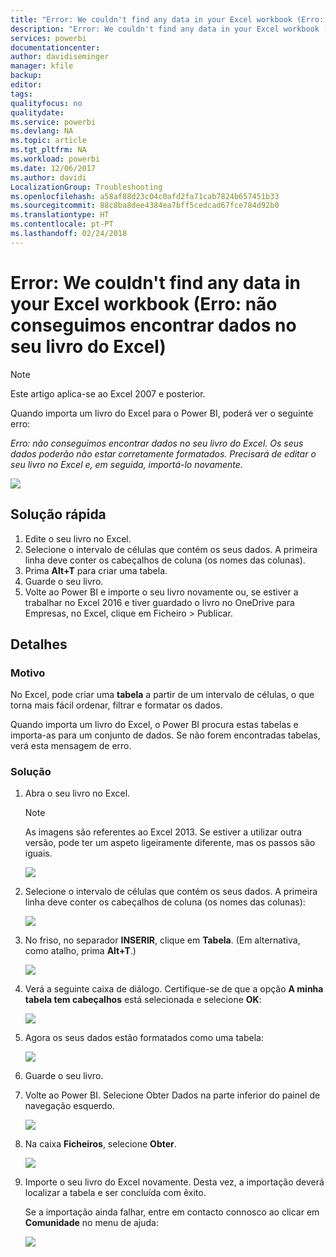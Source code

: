 ```yaml
---
title: "Error: We couldn't find any data in your Excel workbook (Erro: não conseguimos encontrar dados no seu livro do Excel)"
description: "Error: We couldn't find any data in your Excel workbook (Erro: não conseguimos encontrar dados no seu livro do Excel)"
services: powerbi
documentationcenter: 
author: davidiseminger
manager: kfile
backup: 
editor: 
tags: 
qualityfocus: no
qualitydate: 
ms.service: powerbi
ms.devlang: NA
ms.topic: article
ms.tgt_pltfrm: NA
ms.workload: powerbi
ms.date: 12/06/2017
ms.author: davidi
LocalizationGroup: Troubleshooting
ms.openlocfilehash: a58af88d23c04c0afd2fa71cab7824b657451b33
ms.sourcegitcommit: 88c8ba8dee4384ea7bff5cedcad67fce784d92b0
ms.translationtype: HT
ms.contentlocale: pt-PT
ms.lasthandoff: 02/24/2018
---
```

# <a name="error-we-couldnt-find-any-data-in-your-excel-workbook"></a>Error: We couldn't find any data in your Excel workbook (Erro: não conseguimos encontrar dados no seu livro do Excel)

>[!NOTE]
>Este artigo aplica-se ao Excel 2007 e posterior.

Quando importa um livro do Excel para o Power BI, poderá ver o seguinte erro:

*Erro: não conseguimos encontrar dados no seu livro do Excel. Os seus dados poderão não estar corretamente formatados. Precisará de editar o seu livro no Excel e, em seguida, importá-lo novamente.*

![](media/service-admin-troubleshoot-excel-workbook-data/pbi_wecouldntfindanydata.png)

## <a name="quick-solution"></a>Solução rápida
1. Edite o seu livro no Excel.
2. Selecione o intervalo de células que contém os seus dados. A primeira linha deve conter os cabeçalhos de coluna (os nomes das colunas).
3. Prima **Alt+T** para criar uma tabela.
4. Guarde o seu livro.
5. Volte ao Power BI e importe o seu livro novamente ou, se estiver a trabalhar no Excel 2016 e tiver guardado o livro no OneDrive para Empresas, no Excel, clique em Ficheiro > Publicar.

## <a name="details"></a>Detalhes
### <a name="cause"></a>Motivo
No Excel, pode criar uma **tabela** a partir de um intervalo de células, o que torna mais fácil ordenar, filtrar e formatar os dados.

Quando importa um livro do Excel, o Power BI procura estas tabelas e importa-as para um conjunto de dados. Se não forem encontradas tabelas, verá esta mensagem de erro.

### <a name="solution"></a>Solução
1. Abra o seu livro no Excel. 
    >[!NOTE]
    >As imagens são referentes ao Excel 2013. Se estiver a utilizar outra versão, pode ter um aspeto ligeiramente diferente, mas os passos são iguais.
    
    ![](media/service-admin-troubleshoot-excel-workbook-data/pbi_trb_xlwksht1.png)
2. Selecione o intervalo de células que contém os seus dados. A primeira linha deve conter os cabeçalhos de coluna (os nomes das colunas):
   
    ![](media/service-admin-troubleshoot-excel-workbook-data/pbi_trb_xlwksht2.png)
3. No friso, no separador **INSERIR**, clique em **Tabela**. (Em alternativa, como atalho, prima **Alt+T**.)
   
    ![](media/service-admin-troubleshoot-excel-workbook-data/pbi_trb_xlwksht3.png)
4. Verá a seguinte caixa de diálogo. Certifique-se de que a opção **A minha tabela tem cabeçalhos** está selecionada e selecione **OK**:
   
    ![](media/service-admin-troubleshoot-excel-workbook-data/pbi_trb_xlcreatetbl.png)
5. Agora os seus dados estão formatados como uma tabela:
   
    ![](media/service-admin-troubleshoot-excel-workbook-data/pbi_trb_xltbl.png)
6. Guarde o seu livro.
7. Volte ao Power BI. Selecione Obter Dados na parte inferior do painel de navegação esquerdo.
   
    ![](media/service-admin-troubleshoot-excel-workbook-data/pbi_getdata.png)
8. Na caixa **Ficheiros**, selecione **Obter**.
   
    ![](media/service-admin-troubleshoot-excel-workbook-data/pbi_getfiles.png)
9. Importe o seu livro do Excel novamente. Desta vez, a importação deverá localizar a tabela e ser concluída com êxito.
   
    Se a importação ainda falhar, entre em contacto connosco ao clicar em **Comunidade** no menu de ajuda:
   
    ![](media/service-admin-troubleshoot-excel-workbook-data/pbi_questionmenucommunity.png)
